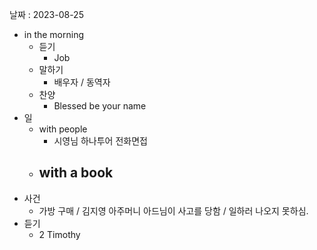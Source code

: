 날짜 : 2023-08-25
- in the morning
	- 듣기
		- Job
	- 말하기
		-  배우자 / 동역자 
	- 찬양
		- Blessed be your name
- 일
	- with people
		- 시영님 하나투어 전화면접
	- with a book
		- 
- 사건
	- 가방 구매 / 김지영 아주머니 아드님이 사고를 당함 / 일하러 나오지 못하심.
- 듣기
	- 2 Timothy
